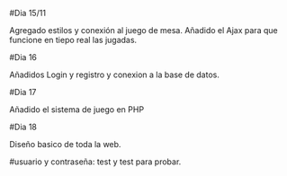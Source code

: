 ﻿#Dia 15/11

Agregado estilos y conexión al juego de mesa. Añadido el Ajax para que funcione en tiepo real las jugadas.


#Dia 16 

Añadidos Login y registro y conexion a la base de datos.

#Dia 17 

Añadido el sistema de juego en PHP 

#Dia 18

Diseño basico de toda la web.

#usuario y contraseña: test y test para probar.

